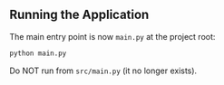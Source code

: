 ## Running the Application

The main entry point is now `main.py` at the project root:

```bash
python main.py
```

Do NOT run from `src/main.py` (it no longer exists). 